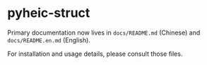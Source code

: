 # pyheic-struct

Primary documentation now lives in `docs/README.md` (Chinese) and `docs/README.en.md` (English).

For installation and usage details, please consult those files.
